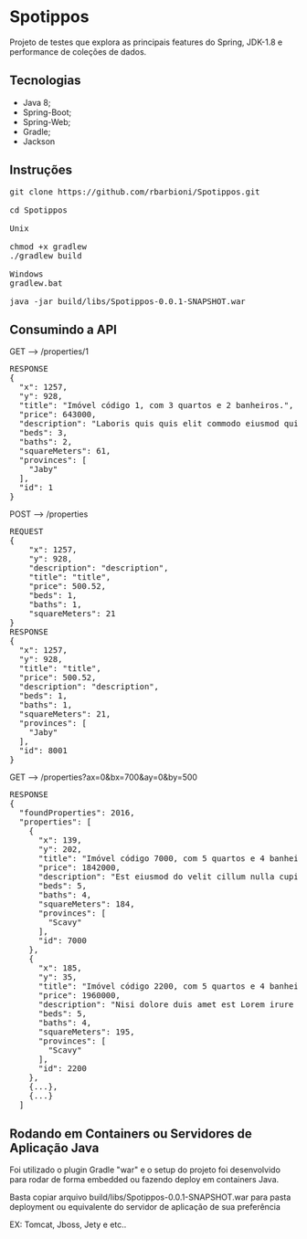 # Spotippos

Projeto de testes que explora as principais features do Spring, JDK-1.8 e performance de coleções de dados.

## Tecnologias
- Java 8;
- Spring-Boot;
- Spring-Web;
- Gradle;
- Jackson

## Instruções

<pre>
git clone https://github.com/rbarbioni/Spotippos.git

cd Spotippos

Unix

chmod +x gradlew
./gradlew build

Windows
gradlew.bat

java -jar build/libs/Spotippos-0.0.1-SNAPSHOT.war
</pre>

## Consumindo a API



GET --> /properties/1
<pre>
RESPONSE
{
  "x": 1257,
  "y": 928,
  "title": "Imóvel código 1, com 3 quartos e 2 banheiros.",
  "price": 643000,
  "description": "Laboris quis quis elit commodo eiusmod qui exercitation. In laborum fugiat quis minim occaecat id.",
  "beds": 3,
  "baths": 2,
  "squareMeters": 61,
  "provinces": [
    "Jaby"
  ],
  "id": 1
}
</pre>


POST --> /properties
<pre>
REQUEST
{
	"x": 1257,
    "y": 928,
    "description": "description",
    "title": "title",
    "price": 500.52,
    "beds": 1,
    "baths": 1,
    "squareMeters": 21
}
RESPONSE
{
  "x": 1257,
  "y": 928,
  "title": "title",
  "price": 500.52,
  "description": "description",
  "beds": 1,
  "baths": 1,
  "squareMeters": 21,
  "provinces": [
    "Jaby"
  ],
  "id": 8001
}
</pre>

GET --> /properties?ax=0&bx=700&ay=0&by=500
<pre>
RESPONSE
{
  "foundProperties": 2016,
  "properties": [
    {
      "x": 139,
      "y": 202,
      "title": "Imóvel código 7000, com 5 quartos e 4 banheiros.",
      "price": 1842000,
      "description": "Est eiusmod do velit cillum nulla cupidatat proident. Minim mollit sunt dolore voluptate qui sunt.",
      "beds": 5,
      "baths": 4,
      "squareMeters": 184,
      "provinces": [
        "Scavy"
      ],
      "id": 7000
    },
    {
      "x": 185,
      "y": 35,
      "title": "Imóvel código 2200, com 5 quartos e 4 banheiros.",
      "price": 1960000,
      "description": "Nisi dolore duis amet est Lorem irure Lorem proident nulla adipisicing eu. Deserunt dolor proident veniam magna esse officia eu laboris.",
      "beds": 5,
      "baths": 4,
      "squareMeters": 195,
      "provinces": [
        "Scavy"
      ],
      "id": 2200
    },
    {...},
    {...}
  ]
</pre>

## Rodando em Containers ou Servidores de Aplicação Java

Foi utilizado o plugin Gradle "war" e o setup do projeto foi desenvolvido para rodar de forma embedded ou fazendo deploy em containers Java.

Basta copiar arquivo build/libs/Spotippos-0.0.1-SNAPSHOT.war para pasta deployment ou equivalente do servidor de aplicação de sua preferência

EX:
Tomcat,
Jboss,
Jety
e etc..


